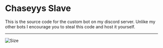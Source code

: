 # Chaseyys Slave

This is the source code for the custom bot on my discord server.
Unlike my other bots I encourage you to steal this code and host it yourself. 

---


![Size](https://img.shields.io/github/repo-size/ChaseTehChicken/ShittySlaveBot)
